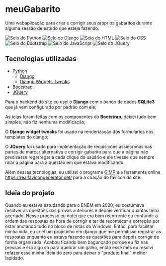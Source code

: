 # meuGabarito
Uma webaplicação para criar e corrigir seus próprios gabaritos durante alguma sessão de estudo que esteja fazendo.

<div>
  <img src="https://img.shields.io/badge/Python-3776AB?style=for-the-badge&logo=python&logoColor=white" alt="Selo do Python" title="Python">
  <img src="https://img.shields.io/badge/Django-092E20?style=for-the-badge&logo=django&logoColor=white" alt="Selo do Django" title="Django">
  <img src="https://img.shields.io/badge/HTML5-E34F26?style=for-the-badge&logo=html5&logoColor=white" alt="Selo do HTML" title="HTML">
  <img src="https://img.shields.io/badge/CSS3-1572B6?style=for-the-badge&logo=css3&logoColor=white" alt="Selo do CSS" title="CSS">
  <img src="https://img.shields.io/badge/Bootstrap-563D7C?style=for-the-badge&logo=bootstrap&logoColor=white" alt="Selo do Bootstrap" title="Bootstrap">
  <img src="https://img.shields.io/badge/JavaScript-323330?style=for-the-badge&logo=javascript&logoColor=F7DF1E" alt="Selo do JavaScript" title="JavaScript">
  <img src="https://img.shields.io/badge/jQuery-0769AD?style=for-the-badge&logo=jquery&logoColor=white" alt="Selo do JQuery" title="JQuery">
</div>


## Tecnologias utilizadas
- [Python](https://www.python.org/)
  - [Django](https://www.djangoproject.com/)
  - [Django Widgets Tweaks](https://pypi.org/project/django-widget-tweaks/)
- [Bootstrap](https://getbootstrap.com/)
- [JQuery](https://jquery.com/)


Para o backend do site eu usei o **Django** com o banco de dados **SQLite3** que já vem configurado por padrão com ele;

As telas foram feitas com os componentes do **Bootstrap**, deixei tudo bem simples, não fiz nenhuma modificação;

O **Django widget tweaks** foi usado na renderização dos formulários nos templates do django;

O **JQuery** foi usado para implmentação de requisições assíncronas nas partes de marcar alternativa e corrigir gabarito
para que a página não precisasse regarregar a cada clique do usuário e ele tivesse que sempre rolar a página para a questão
em que estava modificando.

Além dessas tecnologias, eu utilizei o programa [GIMP](https://www.gimp.org/) e a ferramenta online <https://realfavicongenerator.net/> para a criação do favicon do site.



## Ideia do projeto
Quando eu estava estudando para o ENEM em 2020, eu costumava resolver as questões das provas anteriores e depois verificar quantas tinha acertado.
Nesse processo eu notei que era bem recorrente eu confundir a ordem das respostas na hora de corrigir e ter de recomeçar a correção por estar anotando
tudo no bloco de notas do Windows. Então, para facilitar minha vida, eu criei um projetinho em django que me permitisse registrar as respostas enquanto
eu estava fazendo as questões para depois corrigir de forma organizada. Acabou ficando bem bagunçado porque eu fiz nas pressas e era algo só para quebrar
um galho, então esse mês eu resolvi refazer essa minha ideia do zero para deixar o "produto final" melhor lapidado.
